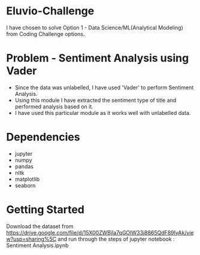 # Eluvio-Challenge
  I have chosen to solve Option 1 - Data Science/ML(Analytical Modeling) from Coding Challenge options.
# Problem - Sentiment Analysis using Vader
- Since the data was unlabelled, I have used 'Vader' to perform Sentiment Analysis. 
- Using this module I have extracted the sentiment type of title and performed analysis based on it. 
- I have used this particular module as it works well with unlabelled data.
# Dependencies
- jupyter
- numpy
- pandas
- nltk
- matplotlib
- seaborn

# Getting Started
  Download the dataset from https://drive.google.com/file/d/15X00ZWBjla7qGOIW33j8865QdF89IyAk/view?usp=sharing%5C
  and run through the steps of jupyter notebook : Sentiment Analysis.ipynb
